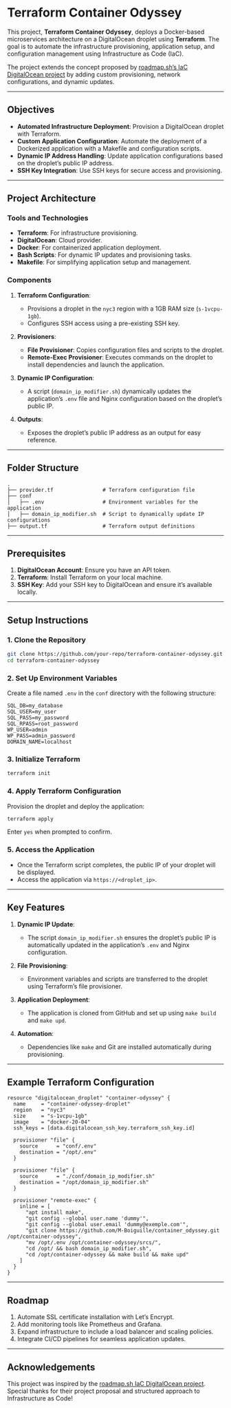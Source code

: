 # Terraform Container Odyssey

This project, **Terraform Container Odyssey**, deploys a Docker-based microservices architecture on a DigitalOcean droplet using **Terraform**. The goal is to automate the infrastructure provisioning, application setup, and configuration management using Infrastructure as Code (IaC).

The project extends the concept proposed by [roadmap.sh’s IaC DigitalOcean project](https://roadmap.sh/projects/iac-digitalocean) by adding custom provisioning, network configurations, and dynamic updates.

---

## Objectives
- **Automated Infrastructure Deployment**: Provision a DigitalOcean droplet with Terraform.
- **Custom Application Configuration**: Automate the deployment of a Dockerized application with a Makefile and configuration scripts.
- **Dynamic IP Address Handling**: Update application configurations based on the droplet’s public IP address.
- **SSH Key Integration**: Use SSH keys for secure access and provisioning.

---

## Project Architecture

### Tools and Technologies
- **Terraform**: For infrastructure provisioning.
- **DigitalOcean**: Cloud provider.
- **Docker**: For containerized application deployment.
- **Bash Scripts**: For dynamic IP updates and provisioning tasks.
- **Makefile**: For simplifying application setup and management.

### Components
1. **Terraform Configuration**:
   - Provisions a droplet in the `nyc3` region with a 1GB RAM size (`s-1vcpu-1gb`).
   - Configures SSH access using a pre-existing SSH key.

2. **Provisioners**:
   - **File Provisioner**: Copies configuration files and scripts to the droplet.
   - **Remote-Exec Provisioner**: Executes commands on the droplet to install dependencies and launch the application.

3. **Dynamic IP Configuration**:
   - A script (`domain_ip_modifier.sh`) dynamically updates the application’s `.env` file and Nginx configuration based on the droplet’s public IP.

4. **Outputs**:
   - Exposes the droplet’s public IP address as an output for easy reference.

---

## Folder Structure
```
.
├── provider.tf                # Terraform configuration file
├── conf
│   ├── .env                   # Environment variables for the application
│   ├── domain_ip_modifier.sh  # Script to dynamically update IP configurations
├── output.tf                  # Terraform output definitions
```

---

## Prerequisites
1. **DigitalOcean Account**: Ensure you have an API token.
2. **Terraform**: Install Terraform on your local machine.
3. **SSH Key**: Add your SSH key to DigitalOcean and ensure it’s available locally.

---

## Setup Instructions

### 1. Clone the Repository
```bash
git clone https://github.com/your-repo/terraform-container-odyssey.git
cd terraform-container-odyssey
```

### 2. Set Up Environment Variables
Create a file named `.env` in the `conf` directory with the following structure:
```env
SQL_DB=my_database
SQL_USER=my_user
SQL_PASS=my_password
SQL_RPASS=root_password
WP_USER=admin
WP_PASS=admin_password
DOMAIN_NAME=localhost
```

### 3. Initialize Terraform
```bash
terraform init
```

### 4. Apply Terraform Configuration
Provision the droplet and deploy the application:
```bash
terraform apply
```
Enter `yes` when prompted to confirm.

### 5. Access the Application
- Once the Terraform script completes, the public IP of your droplet will be displayed.
- Access the application via `https://<droplet_ip>`.

---

## Key Features

1. **Dynamic IP Update**:
   - The script `domain_ip_modifier.sh` ensures the droplet’s public IP is automatically updated in the application’s `.env` and Nginx configuration.

2. **File Provisioning**:
   - Environment variables and scripts are transferred to the droplet using Terraform’s file provisioner.

3. **Application Deployment**:
   - The application is cloned from GitHub and set up using `make build` and `make upd`.

4. **Automation**:
   - Dependencies like `make` and Git are installed automatically during provisioning.

---

## Example Terraform Configuration
```hcl
resource "digitalocean_droplet" "container-odyssey" {
  name     = "container-odyssey-droplet"
  region   = "nyc3"
  size     = "s-1vcpu-1gb"
  image    = "docker-20-04"
  ssh_keys = [data.digitalocean_ssh_key.terraform_ssh_key.id]

  provisioner "file" {
    source      = "conf/.env"
    destination = "/opt/.env"
  }

  provisioner "file" {
    source      = "./conf/domain_ip_modifier.sh"
    destination = "/opt/domain_ip_modifier.sh"
  }

  provisioner "remote-exec" {
    inline = [
      "apt install make",
      "git config --global user.name 'dummy'",
      "git config --global user.email 'dummy@exemple.com'",
      "git clone https://github.com/M-Boiguille/container_odyssey.git /opt/container-odyssey",
      "mv /opt/.env /opt/container-odyssey/srcs/",
      "cd /opt/ && bash domain_ip_modifier.sh",
      "cd /opt/container-odyssey && make build && make upd"
    ]
  }
}
```

---

## Roadmap
1. Automate SSL certificate installation with Let’s Encrypt.
2. Add monitoring tools like Prometheus and Grafana.
3. Expand infrastructure to include a load balancer and scaling policies.
4. Integrate CI/CD pipelines for seamless application updates.

---

## Acknowledgements
This project was inspired by the [roadmap.sh IaC DigitalOcean project](https://roadmap.sh/projects/iac-digitalocean). Special thanks for their project proposal and structured approach to Infrastructure as Code!

